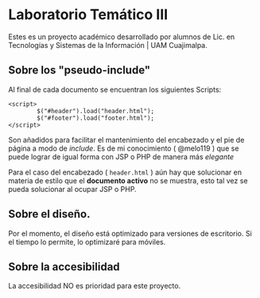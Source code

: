 # Laboratorio Temático III

Estes es un proyecto académico desarrollado por alumnos de Lic. en Tecnologías y Sistemas de la Información | UAM Cuajimalpa.

## Sobre los "pseudo-include"

Al final de cada documento se encuentran los siguientes Scripts:

```
<script>
        $("#header").load("header.html");
        $("#footer").load("footer.html");
</script>

```
Son añadidos para facilitar el mantenimiento del encabezado y el pie de página a modo de *include*. Es de mi conocimiento \( @melo119 \) que se puede lograr de igual forma con JSP o PHP de manera más *elegante*

Para el caso del encabezado \( `header.html` \) aún hay que solucionar en materia de estilo que el **documento activo** no se muestra, esto tal vez se pueda solucionar al ocupar JSP o PHP.

## Sobre el diseño.

Por el momento, el diseño está optimizado para versiones de escritorio. Si el tiempo lo permite, lo optimizaré para móviles.

## Sobre la accesibilidad

La accesibilidad NO es prioridad para este proyecto.